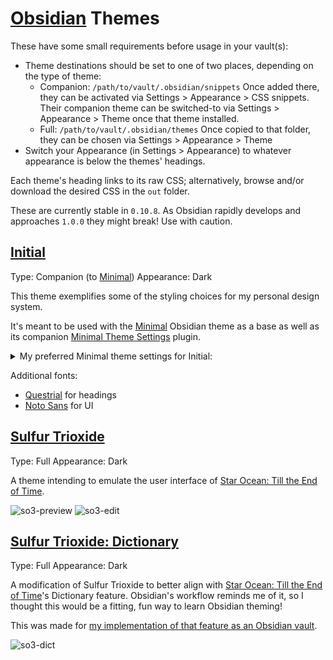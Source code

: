 # [Obsidian](https://obsidian.md) Themes

These have some small requirements before usage in your vault(s):

- Theme destinations should be set to one of two places, depending on the type of theme:
  - Companion: `/path/to/vault/.obsidian/snippets` Once added there, they can be activated via Settings > Appearance > CSS snippets. Their companion theme can be switched-to via Settings > Appearance > Theme once that theme installed.
  - Full: `/path/to/vault/.obsidian/themes` Once copied to that folder, they can be chosen via Settings > Appearance > Theme
- Switch your Appearance (in Settings > Appearance) to whatever appearance is below the themes' headings.

Each theme's heading links to its raw CSS; alternatively, browse and/or download the desired CSS in the `out` folder.

These are currently stable in `0.10.8`. As Obsidian rapidly develops and approaches `1.0.0` they might break! Use with caution.

## [Initial](https://raw.githubusercontent.com/EnMod/css-themes/master/obsidian/out/initial.css)

Type: Companion (to [Minimal](https://github.com/kepano/obsidian-minimal))
Appearance: Dark

This theme exemplifies some of the styling choices for my personal design system.

It's meant to be used with the [Minimal](https://github.com/kepano/obsidian-minimal) Obsidian theme as a base as well as its companion [Minimal Theme Settings](https://github.com/kepano/obsidian-minimal-settings) plugin.

<details>
<summary>My preferred Minimal theme settings for Initial:</summary>

### Main settings
- Accent color hue: Slightly left of center
- Accent color saturation: around...35% of the slider from the left
- Fancy cursor: ✅
- Use system-level setting for light or dark mode: ❌
- Light mode style: Low contrast
- Sidebar borders: ✅
- Focus mode: ✅
- Underline internal links: ✅
- Underline external links: ✅
- Line width: 45
- Body font size: 22
- Sidebar font size: 14
- Folding Editor offset: ❌
- Relationship lines in Preview: ❌
- Relationship lines in Preview: ❌

### Custom Fonts
- Custom text font: [Lustria](https://fonts.google.com/specimen/Lustria)
- Custom editor font: [JetBrains Mono](https://www.jetbrains.com/lp/mono/)
- Custom monospace font: [JetBrains Mono](https://www.jetbrains.com/lp/mono/)

</details>

Additional fonts:
- [Questrial](https://fonts.google.com/specimen/Questrial) for headings
- [Noto Sans](https://fonts.google.com/specimen/Noto+Sans) for UI

## [Sulfur Trioxide](https://raw.githubusercontent.com/EnMod/css-themes/master/obsidian/out/so3.css)

Type: Full
Appearance: Dark

A theme intending to emulate the user interface of [Star Ocean: Till the End of Time](https://en.wikipedia.org/wiki/Star_Ocean:_Till_the_End_of_Time).

![so3-preview](../screenshots/so3-preview.png)
![so3-edit](../screenshots/so3-edit.png)

## [Sulfur Trioxide: Dictionary](https://raw.githubusercontent.com/EnMod/css-themes/master/obsidian/out/so3-dict.css)

Type: Full
Appearance: Dark

A modification of Sulfur Trioxide to better align with [Star Ocean: Till the End of Time](https://en.wikipedia.org/wiki/Star_Ocean:_Till_the_End_of_Time)'s Dictionary feature. Obsidian's workflow reminds me of it, so I thought this would be a fitting, fun way to learn Obsidian theming!

This was made for [my implementation of that feature as an Obsidian vault](https://github.com/EnMod/obsidian-so3-dictionary).

![so3-dict](../screenshots/so3-dict.png)

